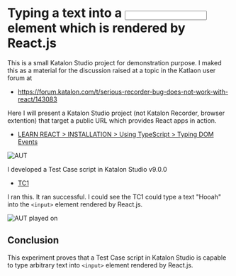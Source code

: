 # Typing a text into a <input> element which is rendered by React.js

This is a small Katalon Studio project for demonstration purpose.
I maked this as a material for the discussion raised at a topic in the Katlaon user forum at

- https://forum.katalon.com/t/serious-recorder-bug-does-not-work-with-react/143083

Here I will present a Katalon Studio project (not Katalon Recorder, browser extention) that target a public URL which provides React apps in action.

- [LEARN REACT > INSTALLATION > Using TypeScript > Typing DOM Events](https://react.dev/learn/typescript#typing-dom-events)

![AUT](https://kazurayam.github.io/ReactInputField/images/AUT.png)

I developed a Test Case script in Katalon Studio v9.0.0

- [TC1](./Scripts/TC1/Script1724447592246.groovy)

I ran this. It ran successful. I could see the TC1 could type a text "Hooah" into the `<input>` element rendered by React.js.

![AUT played on](https://kazurayam.github.io/ReactInputField/images/AUT_played_on.png)


## Conclusion

This experiment proves that a Test Case script in Katalon Studio is capable to type arbitrary text into `<input>` element rendered by React.js.




